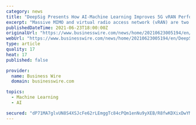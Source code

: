 ```yaml
---
category: news
title: "DeepSig Presents How AI-Machine Learning Improves 5G vRAN Performance and Lowers Cost at MWC21 Barcelona"
excerpt: "Massive MIMO and virtual radio access network (vRAN) are two examples of how 5G architecture is fundamentally more complex than 4G. To make effective use and reduce the total cost of ownership of these new technologies,"
publishedDateTime: 2021-06-23T18:00:00Z
originalUrl: "https://www.businesswire.com/news/home/20210623005194/en/DeepSig-Presents-How-AI-Machine-Learning-Improves-5G-vRAN-Performance-and-Lowers-Cost-at-MWC21-Barcelona"
webUrl: "https://www.businesswire.com/news/home/20210623005194/en/DeepSig-Presents-How-AI-Machine-Learning-Improves-5G-vRAN-Performance-and-Lowers-Cost-at-MWC21-Barcelona"
type: article
quality: 17
heat: 17
published: false

provider:
  name: Business Wire
  domain: businesswire.com

topics:
  - Machine Learning
  - AI

secured: "dP71MA7glvUN8S4XSJcFe62rLEmggTc84cPQm1enNu9yXEB/R8fwKDXixDwYMGl6FZF6zFik3jQEFvwF40AS0J2wjbJMaObQ+a0E3hLttLQiExdJSzPnTfUGzVYS64Cjerq5Li2Nh5/R4YNU0hU7ruDkCGMav5tZ+dMsR5Mcqt5vceZcZ642FINC18cVrKIsrtqhn1xuWvn7FyI21zbeJZYAb/r+53D+jerZKyzCNSbmaS/8RnjjzwK3csS78Qu1zFdfi6+AkDTA6qNC6QpO7KW1y2pwFIb8xnMVmZqqpUUIEX0oh5FZJ3x4KLpWaQC/yZUQ+JXIl3e9JzLTk7dXPRPd9FmDIVUJObHVEPn0WoQ=;J6rsAxOauhdlmplnApsXiQ=="
---
```


